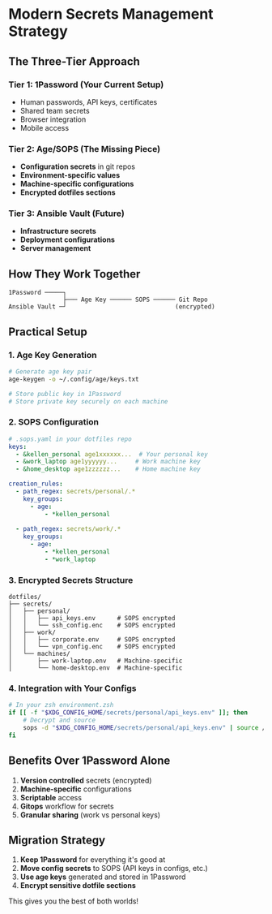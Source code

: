 # Modern Secrets Management Strategy

## The Three-Tier Approach

### Tier 1: 1Password (Your Current Setup)
- Human passwords, API keys, certificates
- Shared team secrets
- Browser integration
- Mobile access

### Tier 2: Age/SOPS (The Missing Piece)  
- **Configuration secrets** in git repos
- **Environment-specific values** 
- **Machine-specific configurations**
- **Encrypted dotfiles sections**

### Tier 3: Ansible Vault (Future)
- **Infrastructure secrets**
- **Deployment configurations** 
- **Server management**

## How They Work Together

```
1Password ─────┐
               ├─── Age Key ────── SOPS ────── Git Repo
Ansible Vault ─┘                              (encrypted)
```

## Practical Setup

### 1. Age Key Generation
```bash
# Generate age key pair
age-keygen -o ~/.config/age/keys.txt

# Store public key in 1Password
# Store private key securely on each machine
```

### 2. SOPS Configuration
```yaml
# .sops.yaml in your dotfiles repo
keys:
  - &kellen_personal age1xxxxxx...  # Your personal key
  - &work_laptop age1yyyyyy...     # Work machine key
  - &home_desktop age1zzzzzz...    # Home machine key

creation_rules:
  - path_regex: secrets/personal/.*
    key_groups:
      - age:
          - *kellen_personal
          
  - path_regex: secrets/work/.*  
    key_groups:
      - age:
          - *kellen_personal
          - *work_laptop
```

### 3. Encrypted Secrets Structure
```
dotfiles/
├── secrets/
│   ├── personal/
│   │   ├── api_keys.env      # SOPS encrypted
│   │   └── ssh_config.enc    # SOPS encrypted
│   ├── work/
│   │   ├── corporate.env     # SOPS encrypted  
│   │   └── vpn_config.enc    # SOPS encrypted
│   └── machines/
│       ├── work-laptop.env   # Machine-specific
│       └── home-desktop.env  # Machine-specific
```

### 4. Integration with Your Configs
```bash
# In your zsh environment.zsh
if [[ -f "$XDG_CONFIG_HOME/secrets/personal/api_keys.env" ]]; then
    # Decrypt and source
    sops -d "$XDG_CONFIG_HOME/secrets/personal/api_keys.env" | source /dev/stdin
fi
```

## Benefits Over 1Password Alone

1. **Version controlled** secrets (encrypted)
2. **Machine-specific** configurations  
3. **Scriptable** access
4. **Gitops** workflow for secrets
5. **Granular sharing** (work vs personal keys)

## Migration Strategy

1. **Keep 1Password** for everything it's good at
2. **Move config secrets** to SOPS (API keys in configs, etc.)
3. **Use age keys** generated and stored in 1Password
4. **Encrypt sensitive dotfile sections**

This gives you the best of both worlds!
